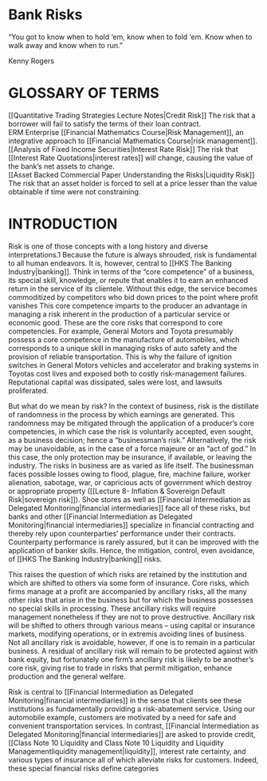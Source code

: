# Bank Risks  

“You got to know when to hold ‘em, know when to fold ‘em. Know when to walk away and know when to run.”  

Kenny Rogers  

# GLOSSARY OF TERMS  

[[Quantitative Trading Strategies Lecture Notes|Credit Risk]] The risk that a borrower will fail to satisfy the terms of their loan contract.   
ERM Enterprise [[Financial Mathematics Course|Risk Management]], an integrative approach to [[Financial Mathematics Course|risk management]].   
[[Analysis of Fixed Income Securities|Interest Rate Risk]] The risk that [[Interest Rate Quotations|interest rates]] will change, causing the value of the bank’s net assets to change.   
[[Asset Backed Commercial Paper Understanding the Risks|Liquidity Risk]] The risk that an asset holder is forced to sell at a price lesser than the value obtainable if time were not constraining.  

# INTRODUCTION  

Risk is one of those concepts with a long history and diverse interpretations.1 Because the future is always shrouded, risk is fundamental to all human endeavors. It is, however, central to [[HKS The Banking Industry|banking]]. Think in terms of the “core competence” of a business, its special skill, knowledge, or repute that enables it to earn an enhanced return in the service of its clientele. Without this edge, the service becomes commoditized by competitors who bid down prices to the point where profit vanishes  This core competence imparts to the producer an advantage in managing a risk inherent in the production of a particular service or economic good. These are the core risks that correspond to core competencies. For example, General Motors and Toyota presumably possess a core competence in the manufacture of automobiles, which corresponds to a unique skill in managing risks of auto safety and the provision of reliable transportation. This is why the failure of ignition switches in General Motors vehicles and accelerator and braking systems in Toyotas cost lives and exposed both to costly risk-management failures. Reputational capital was dissipated, sales were lost, and lawsuits proliferated.  

But what do we mean by risk? In the context of business, risk is the distillate of randomness in the process by which earnings are generated. This randomness may be mitigated through the application of a producer’s core competencies, in which case the risk is voluntarily accepted, even sought, as a business decision; hence a “businessman’s risk.” Alternatively, the risk may be unavoidable, as in the case of a force majeure or an “act of god.” In this case, the only protection may be insurance, if available, or leaving the industry. The risks in business are as varied as life itself. The businessman faces possible losses owing to flood, plague, fire, machine failure, worker alienation, sabotage, war, or capricious acts of government which destroy or appropriate property ([[Lecture 8- Inflation & Sovereign Default Risk|sovereign risk]]). Shoe stores as well as [[Financial Intermediation as Delegated Monitoring|financial intermediaries]] face all of these risks, but banks and other [[Financial Intermediation as Delegated Monitoring|financial intermediaries]] specialize in financial contracting and thereby rely upon counterparties’ performance under their contracts. Counterparty performance is rarely assured, but it can be improved with the application of banker skills. Hence, the mitigation, control, even avoidance, of [[HKS The Banking Industry|banking]] risks.  

This raises the question of which risks are retained by the institution and which are shifted to others via some form of insurance. Core risks, which firms manage at a profit are accompanied by ancillary risks, all the many other risks that arise in the business but for which the business possesses no special skills in processing. These ancillary risks will require management nonetheless if they are not to prove destructive. Ancillary risk will be shifted to others through various means – using capital or insurance markets, modifying operations, or in extremis avoiding lines of business. Not all ancillary risk is avoidable, however, if one is to remain in a particular business. A residual of ancillary risk will remain to be protected against with bank equity, but fortunately one firm’s ancillary risk is likely to be another’s core risk, giving rise to trade in risks that permit mitigation, enhance production and the general welfare.  

Risk is central to [[Financial Intermediation as Delegated Monitoring|financial intermediaries]] in the sense that clients see these institutions as fundamentally providing a risk-abatement service. Using our automobile example, customers are motivated by a need for safe and convenient transportation services. In contrast, [[Financial Intermediation as Delegated Monitoring|financial intermediaries]] are asked to provide credit, [[Class Note 10 Liquidity and Class Note 10 Liquidity and Liquidity Managementliquidity management|liquidity]], interest rate certainty, and various types of insurance all of which alleviate risks for customers. Indeed, these special financial risks define categories  